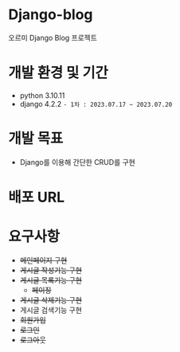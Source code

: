 # Django-blog
오르미 Django Blog 프로젝트

# 개발 환경 및 기간
- python 3.10.11
- django 4.2.2
```- 1차 : 2023.07.17 ~ 2023.07.20```

# 개발 목표
- Django를 이용해 간단한 CRUD를 구현

# 배포 URL


# 요구사항
- ~~메인페이지 구현~~
- ~~게시글 작성기능 구현~~
- ~~게시글 목록기능 구현~~
    - ~~페이징~~
- ~~게시글 삭제기능 구현~~
- 게시글 검색기능 구현
- ~~회원가입~~
- ~~로그인~~
- ~~로그아웃~~
